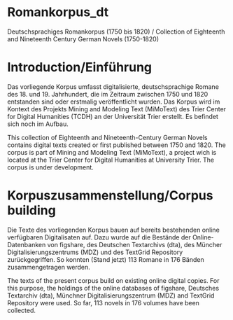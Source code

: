 # Romankorpus_dt
Deutschsprachiges Romankorpus (1750 bis 1820) / Collection of Eighteenth and Nineteenth Century German Novels (1750-1820)
# Introduction/Einführung
Das vorliegende Korpus umfasst digitalisierte, deutschsprachige Romane des 18. und 19. Jahrhundert, die im Zeitraum zwischen 1750 und 1820 entstanden sind oder erstmalig veröffentlicht wurden. Das Korpus wird im Kontext des Projekts Mining and Modeling Text (MiMoText) des Trier Center for Digital Humanities (TCDH) an der Universität Trier erstellt. Es befindet sich noch im Aufbau.

This collection of Eighteenth and Nineteenth-Century German Novels contains digital texts created or first published between 1750 and 1820. The corpus is part of Mining and Modeling Text (MiMoText), a project wich is located at the Trier Center for Digital Humanities at University Trier. The corpus is under development.
# Korpuszusammenstellung/Corpus building
Die Texte des vorliegenden Korpus bauen auf bereits bestehenden online verfügbaren Digitalisaten auf. Dazu wurde auf die Bestände der Online-Datenbanken von figshare, des Deutschen Textarchivs (dta), des Müncher Digitalisierungszentrums (MDZ) und des TextGrid Repository zurückgegriffen. So konnten (Stand jetzt) 113 Romane in 176 Bänden zusammengetragen werden.

The texts of the present corpus build on existing online digital copies. For this purpose, the holdings of the online databases of figshare, Deutsches Textarchiv (dta), Münchner Digitalisierungszentrum (MDZ) and TextGrid Repository were used. So far, 113 novels in 176 volumes have been collected.
